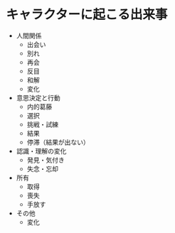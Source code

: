 # キャラクターに起こる出来事

- 人間関係
  - 出会い
  - 別れ
  - 再会
  - 反目
  - 和解
  - 変化
- 意思決定と行動
  - 内的葛藤
  - 選択
  - 挑戦・試練
  - 結果
  - 停滞（結果が出ない）
- 認識・理解の変化
  - 発見・気付き
  - 失念・忘却
- 所有
  - 取得
  - 喪失
  - 手放す
- その他
  - 変化
